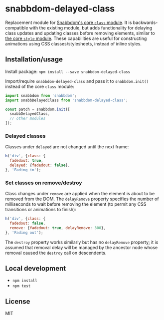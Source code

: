 # snabbdom-delayed-class

Replacement module for [Snabbdom's core `class` module](https://github.com/snabbdom/snabbdom#the-class-module). It is backwards-compatible with the existing module, but adds functionality for delaying class updates and updating classes before removing elements, similar to [the core `style` module](https://github.com/snabbdom/snabbdom#delayed-properties). These capabilities are useful for constructing animations using CSS classes/stylesheets, instead of inline styles.

## Installation/usage

Install package: `npm install --save snabbdom-delayed-class`

Import/require `snabbdom-delayed-class` and pass it to `snabbdom.init()` instead of the core `class` module:
```js
import snabbdom from 'snabbdom';
import snabbDelayedClass from 'snabbdom-delayed-class';

const patch = snabbdom.init([
  snabbDelayedClass,
  // other modules
]);
```

### Delayed classes

Classes under `delayed` are not changed until the next frame:
```js
h('div', {class: {
  fadedout: true,
  delayed: {fadedout: false},
}, 'Fading in');
```

### Set classes on remove/destroy

Class changes under `remove` are applied when the element is about to be removed from the DOM. The `delayRemove` property specifies the number of milliseconds to wait before removing the element (to permit any CSS transitions or animations to finish):
```js
h('div', {class: {
  fadedout: false,
  remove: {fadedout: true, delayRemove: 300},
}, 'Fading out');
```

The `destroy` property works similarly but has no `delayRemove` property; it is assumed that removal delay will be managed by the ancestor node whose removal caused the `destroy` call on descendents.

## Local development

- `npm install`
- `npm test`

## License

MIT
